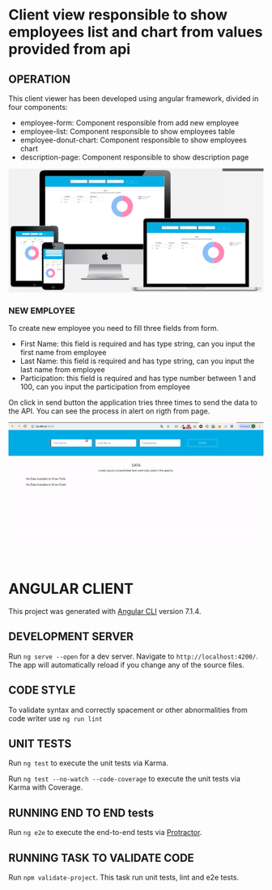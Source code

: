 
# Client view responsible to show employees list and chart from values provided from api

## OPERATION

This client viewer has been developed using angular framework, divided in four components:
- employee-form: Component responsible from add new employee
- employee-list: Component responsible to show employees table
- employee-donut-chart: Component responsible to show employees chart
- description-page: Component responsible to show description page

![Responsive Page](/docs/images/responsiveAngularCli.png "Responsive Page")

### NEW EMPLOYEE

To create new employee you need to fill three fields from form.
- First Name: this field is required and has type string, can you input the first name from employee
- Last Name: this field is required and has type string, can you input the last name from employee
- Participation: this field is required and has type number between 1 and 100, can you input the participation from employee

On click in send button the application tries three times to send the data to the API. You can see the process in alert on rigth from page.

![Responsive Page](/docs/images/createUser.gif "Responsive Page")

# ANGULAR CLIENT

This project was generated with [Angular CLI](https://github.com/angular/angular-cli) version 7.1.4.

## DEVELOPMENT SERVER

Run `ng serve --open` for a dev server. Navigate to `http://localhost:4200/`. The app will automatically reload if you change any of the source files.

## CODE STYLE

To validate syntax and correctly spacement or other abnormalities from code writer use `ng run lint` 

## UNIT TESTS

Run `ng test` to execute the unit tests via Karma.

Run `ng test --no-watch --code-coverage` to execute the unit tests via Karma with Coverage.

## RUNNING END TO END tests

Run `ng e2e` to execute the end-to-end tests via [Protractor](http://www.protractortest.org/).

## RUNNING TASK TO VALIDATE CODE

Run `npm validate-project`. This task run unit tests, lint and e2e tests.
